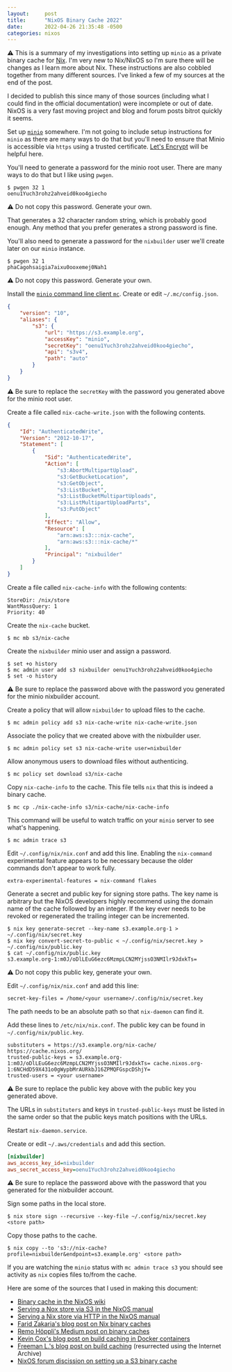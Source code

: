 ```yaml
---
layout:     post
title:      "NixOS Binary Cache 2022"
date:       2022-04-26 21:35:48 -0500
categories: nixos
---
```


⚠ This is a summary of my investigations into setting up `minio` as a private binary cache for [Nix](https://nixos.org/). I'm very new to Nix/NixOS so I'm sure there will be changes as I learn more about Nix. These instructions are also cobbled together from many different sources. I've linked a few of my sources at the end of the post.

I decided to publish this since many of those sources (including what I could find in the official documentation) were incomplete or out of date. NixOS is a very fast moving project and blog and forum posts bitrot quickly it seems.

Set up [`minio`](https://github.com/minio/minio) somewhere. I'm not going to include setup instructions for `minio` as there are many ways to do that but you'll need to ensure that Minio is accessible via `https` using a trusted certificate. [Let's Encrypt](https://letsencrypt.org/) will be helpful here.

You'll need to generate a password for the minio root user. There are many ways to do that but I like using `pwgen`.

```shell
$ pwgen 32 1
oenu1Yuch3rohz2ahveid0koo4giecho
```
⚠ Do not copy this password. Generate your own.

That generates a 32 character random string, which is probably good enough. Any method that you prefer generates a strong password is fine.

You'll also need to generate a password for the `nixbuilder` user we'll create later on our `minio` instance.

```shell
$ pwgen 32 1
phaCagohsaigia7aixu0ooxemej0Nah1
```
⚠ Do not copy this password. Generate your own.

Install the [`minio` command line client `mc`](https://github.com/minio/mc). Create or edit `~/.mc/config.json`.

```json
{
    "version": "10",
    "aliases": {
        "s3": {
            "url": "https://s3.example.org",
            "accessKey": "minio",
            "secretKey": "oenu1Yuch3rohz2ahveid0koo4giecho",
            "api": "s3v4",
            "path": "auto"
        }
    }
}
```
⚠ Be sure to replace the `secretKey` with the password you generated above for the minio root user.

Create a file called `nix-cache-write.json` with the following contents.

```json
{
    "Id": "AuthenticatedWrite",
    "Version": "2012-10-17",
    "Statement": [
        {
            "Sid": "AuthenticatedWrite",
            "Action": [
                "s3:AbortMultipartUpload",
                "s3:GetBucketLocation",
                "s3:GetObject",
                "s3:ListBucket",
                "s3:ListBucketMultipartUploads",
                "s3:ListMultipartUploadParts",
                "s3:PutObject"
            ],
            "Effect": "Allow",
            "Resource": [
                "arn:aws:s3:::nix-cache",
                "arn:aws:s3:::nix-cache/*"
            ],
            "Principal": "nixbuilder"
        }
    ]
}
```

Create a file called `nix-cache-info` with the following contents:

```
StoreDir: /nix/store
WantMassQuery: 1
Priority: 40
```

Create the `nix-cache` bucket.

```shell
$ mc mb s3/nix-cache
```
Create the `nixbuilder` minio user and assign a password.
```shell
$ set +o history
$ mc admin user add s3 nixbuilder oenu1Yuch3rohz2ahveid0koo4giecho
$ set -o history
```
⚠ Be sure to replace the password above with the password you generated for the minio nixbuilder account.

Create a policy that will allow `nixbuilder` to upload files to the cache.
```shell
$ mc admin policy add s3 nix-cache-write nix-cache-write.json
```

Associate the policy that we created above with the nixbuilder user.
```shell
$ mc admin policy set s3 nix-cache-write user=nixbuilder
```

Allow anonymous users to download files without authenticing.

```shell
$ mc policy set download s3/nix-cache
```

Copy `nix-cache-info` to the cache. This file tells `nix` that this is indeed a binary cache.
```
$ mc cp ./nix-cache-info s3/nix-cache/nix-cache-info
```

This command will be useful to watch traffic on your `minio` server to see what's happening.

```shell
$ mc admin trace s3
```

Edit `~/.config/nix/nix.conf` and add this line. Enabling the `nix-command` experimental feature appears to be necessary because the older commands don't appear to work fully.

```
extra-experimental-features = nix-command flakes
```

Generate a secret and public key for signing store paths. The key name is arbitrary but the NixOS developers highly recommend using the domain name of the cache followed by an integer. If the key ever needs to be revoked or regenerated the trailing integer can be incremented.


```shell
$ nix key generate-secret --key-name s3.example.org-1 > ~/.config/nix/secret.key
$ nix key convert-secret-to-public < ~/.config/nix/secret.key > ~/.config/nix/public.key
$ cat ~/.config/nix/public.key
s3.example.org-1:m0J/oDlLEuG6ezc6MzmpLCN2MYjssO3NMIlr9JdxkTs=
```
⚠ Do not copy this public key, generate your own.

Edit `~/.config/nix/nix.conf` and add this line:
```
secret-key-files = /home/<your username>/.config/nix/secret.key
```
The path needs to be an absolute path so that `nix-daemon` can find it.

Add these lines to `/etc/nix/nix.conf`. The public key can be found in `~/.config/nix/public.key`.

```
substituters = https://s3.example.org/nix-cache/ https://cache.nixos.org/
trusted-public-keys = s3.example.org-1:m0J/oDlLEuG6ezc6MzmpLCN2MYjssO3NMIlr9JdxkTs= cache.nixos.org-1:6NCHdD59X431o0gWypbMrAURkbJ16ZPMQFGspcDShjY=
trusted-users = <your username>
```
⚠ Be sure to replace the public key above with the public key you generated above.

The URLs in `substituters` and keys in `trusted-public-keys` must be listed in the same order so that the public keys match positions with the URLs.

Restart `nix-daemon.service`.

Create or edit `~/.aws/credentials` and add this section.

```ini
[nixbuilder]
aws_access_key_id=nixbuilder
aws_secret_access_key=oenu1Yuch3rohz2ahveid0koo4giecho
```
⚠ Be sure to replace the password above with the password that you generated for the nixbuilder account.

Sign some paths in the local store.

```shell
$ nix store sign --recursive --key-file ~/.config/nix/secret.key <store path>
```

Copy those paths to the cache.

```shell
$ nix copy --to 's3://nix-cache?profile=nixbuilder&endpoint=s3.example.org' <store path>
```

If you are watching the `minio` status with `mc admin trace s3` you should see activity as `nix` copies files to/from the cache.

Here are some of the sources that I used in making this document:

- [Binary cache in the NixOS wiki](https://nixos.wiki/wiki/Binary_Cache)
- [Serving a Nox store via S3 in the NixOS manual](https://nixos.org/manual/nix/stable/package-management/s3-substituter.html)
- [Serving a Nix store via HTTP in the NixOS manual](https://nixos.org/manual/nix/stable/package-management/binary-cache-substituter.html)
- [Farid Zakaria's blog post on Nix binary caches](https://fzakaria.com/2021/08/12/a-nix-binary-cache-specification.html)
- [Remo Höppli's Medium post on binary caches](https://medium.com/earlybyte/the-s3-nix-cache-manual-e320da6b1a9b)
- [Kevin Cox's blog post on build caching in Docker containers](https://kevincox.ca/2022/01/02/nix-in-docker-caching/)
- [Freeman L.'s blog post on build caching](https://web.archive.org/web/20210121024158/https://fmnxl.com/blog/setting-up-nix-binary-cache/) (resurrected using the Internet Archive)
- [NixOS forum discission on setting up a S3 binary cache](https://discourse.nixos.org/t/setting-up-a-s3-binary-cache/8763/18)
